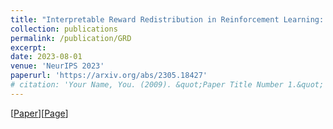 ```yaml
---
title: "Interpretable Reward Redistribution in Reinforcement Learning: A Causal Approach"
collection: publications
permalink: /publication/GRD
excerpt:
date: 2023-08-01
venue: 'NeurIPS 2023'
paperurl: 'https://arxiv.org/abs/2305.18427'
# citation: 'Your Name, You. (2009). &quot;Paper Title Number 1.&quot; <i>Journal 1</i>. 1(1).'
---
```

<!-- This paper is about the number 1. The number 2 is left for future work. -->

[[Paper](https://arxiv.org/abs/2304.03623)][[Page](https://reedzyd.github.io/GenerativeReturnDecomposition/)]

<!-- Recommended citation: Your Name, You. (2009). "Paper Title Number 1." <i>Journal 1</i>. 1(1). -->